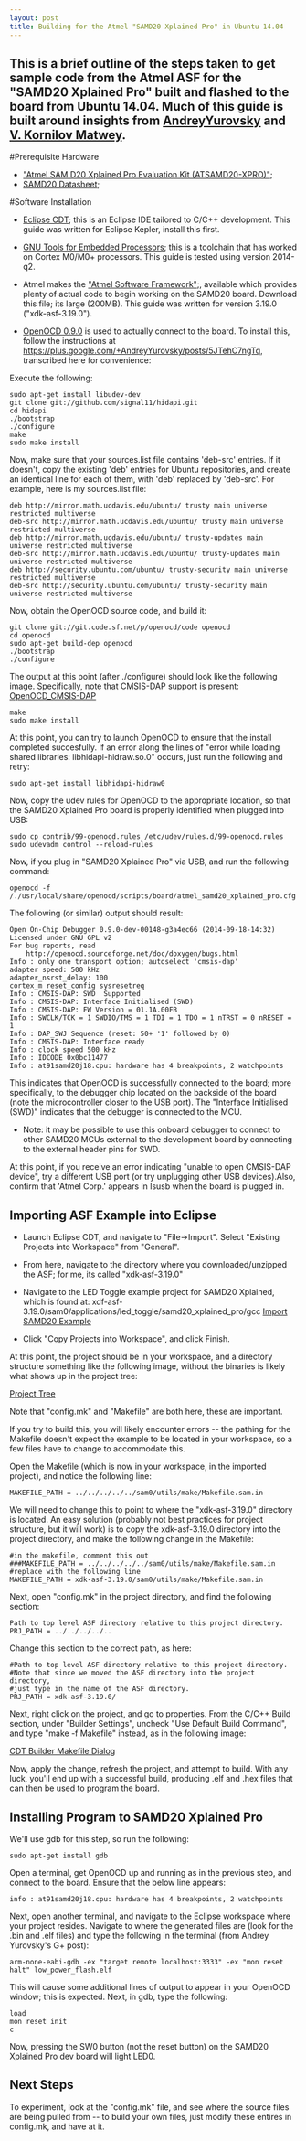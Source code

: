 ```yaml
---
layout: post
title: Building for the Atmel "SAMD20 Xplained Pro" in Ubuntu 14.04
---
```


This is a brief outline of the steps taken to get sample code from the Atmel ASF for the "SAMD20 Xplained Pro" built and flashed to the board from Ubuntu 14.04.  Much of this guide is built around insights from [AndreyYurovsky](https://plus.google.com/+AndreyYurovsky/posts/5JTehC7ngTq) and [V. Kornilov Matwey](http://blog.matwey.name/2013/12/atmel-atsamd20-xpro.html).  
-----

#Prerequisite Hardware

* ["Atmel SAM D20 Xplained Pro Evaluation Kit (ATSAMD20-XPRO)"](http://www.atmel.com/Images/Atmel-42147-SAM-D20-Getting-Started-with-SAMD20_Application-Note_AT03293.pdf);
* [SAMD20 Datasheet](http://www.atmel.com/Images/Atmel-42129-SAM-D20_Datasheet.pdf);

#Software Installation

* [Eclipse CDT](http://www.eclipse.org/cdt/); this is an Eclipse IDE tailored to C/C++ development.  This guide was written for Eclipse Kepler, install this first.

* [GNU Tools for Embedded Processors](https://launchpad.net/gcc-arm-embedded); this is a toolchain that has worked on Cortex M0/M0+ processors.  This guide is tested using version 2014-q2.

* Atmel makes the ["Atmel Software Framework"](http://www.atmel.com/tools/AVRSOFTWAREFRAMEWORK.aspx);, available which provides plenty of actual code to begin working on the SAMD20 board.  Download this file; its large (200MB).  This guide was written for version 3.19.0 ("xdk-asf-3.19.0").

* [OpenOCD 0.9.0](http://sourceforge.net/p/openocd/tickets/milestone/0.9.0/) is used to actually connect to the board.  To install this, follow the instructions at https://plus.google.com/+AndreyYurovsky/posts/5JTehC7ngTq, transcribed here for convenience:

Execute the following:

    sudo apt-get install libudev-dev
    git clone git://github.com/signal11/hidapi.git
    cd hidapi
    ./bootstrap
    ./configure
    make
    sudo make install

Now, make sure that your sources.list file contains 'deb-src' entries.  If it doesn't, copy the existing 'deb' entries for Ubuntu repositories, and create an identical line for each of them, with 'deb' replaced by 'deb-src'.  For example, here is my sources.list file:

    deb http://mirror.math.ucdavis.edu/ubuntu/ trusty main universe restricted multiverse
    deb-src http://mirror.math.ucdavis.edu/ubuntu/ trusty main universe restricted multiverse
    deb http://mirror.math.ucdavis.edu/ubuntu/ trusty-updates main universe restricted multiverse
    deb-src http://mirror.math.ucdavis.edu/ubuntu/ trusty-updates main universe restricted multiverse
    deb http://security.ubuntu.com/ubuntu/ trusty-security main universe restricted multiverse
    deb-src http://security.ubuntu.com/ubuntu/ trusty-security main universe restricted multiverse

Now, obtain the OpenOCD source code, and build it:

    git clone git://git.code.sf.net/p/openocd/code openocd
    cd openocd
    sudo apt-get build-dep openocd
    ./bootstrap
    ./configure

The output at this point (after ./configure) should look like the following image.  Specifically, note that CMSIS-DAP support is present:
[OpenOCD_CMSIS-DAP](/assets/images/OpenOCD_CMSIS-DAP.png)

    make
    sudo make install

At this point, you can try to launch OpenOCD to ensure that the install completed succesfully.  If an error along the lines of "error while loading shared libraries: libhidapi-hidraw.so.0" occurs, just run the following and retry:

    sudo apt-get install libhidapi-hidraw0

Now, copy the udev rules for OpenOCD to the appropriate location, so that the SAMD20 Xplained Pro board is properly identified when plugged into USB:

    sudo cp contrib/99-openocd.rules /etc/udev/rules.d/99-openocd.rules
    sudo udevadm control --reload-rules

Now, if you plug in "SAMD20 Xplained Pro" via USB, and run the following command:

    openocd -f /./usr/local/share/openocd/scripts/board/atmel_samd20_xplained_pro.cfg 

The following (or similar) output should result:

    Open On-Chip Debugger 0.9.0-dev-00148-g3a4ec66 (2014-09-18-14:32)
    Licensed under GNU GPL v2
    For bug reports, read
        http://openocd.sourceforge.net/doc/doxygen/bugs.html
    Info : only one transport option; autoselect 'cmsis-dap'
    adapter speed: 500 kHz
    adapter_nsrst_delay: 100
    cortex_m reset_config sysresetreq
    Info : CMSIS-DAP: SWD  Supported
    Info : CMSIS-DAP: Interface Initialised (SWD)
    Info : CMSIS-DAP: FW Version = 01.1A.00FB
    Info : SWCLK/TCK = 1 SWDIO/TMS = 1 TDI = 1 TDO = 1 nTRST = 0 nRESET = 1
    Info : DAP_SWJ Sequence (reset: 50+ '1' followed by 0)
    Info : CMSIS-DAP: Interface ready
    Info : clock speed 500 kHz
    Info : IDCODE 0x0bc11477
    Info : at91samd20j18.cpu: hardware has 4 breakpoints, 2 watchpoints    

This indicates that OpenOCD is successfully connected to the board; more specifically, to the debugger chip located on the backside of the board (note the microcontroller closer to the USB port).  The "Interface Initialised (SWD)" indicates that the debugger is connected to the MCU.

* Note: it may be possible to use this onboard debugger to connect to other SAMD20 MCUs external to the development board by connecting to the external header pins for SWD.

At this point, if you receive an error indicating "unable to open CMSIS-DAP device", try a different USB port (or try unplugging other USB devices).Also, confirm that 'Atmel Corp.' appears in lsusb when the board is plugged in.

## Importing ASF Example into Eclipse

* Launch Eclipse CDT, and navigate to "File->Import".  Select "Existing Projects into Workspace" from "General".
* From here, navigate to the directory where you downloaded/unzipped the ASF; for me, its called "xdk-asf-3.19.0"
* Navigate to the LED Toggle example project for SAMD20 Xplained, which is found at:
    xdf-asf-3.19.0/sam0/applications/led_toggle/samd20_xplained_pro/gcc
[Import SAMD20 Example](Import_SAMD20_Example.png)

* Click "Copy Projects into Workspace", and click Finish.

At this point, the project should be in your workspace, and a directory structure something like the following image, without the binaries is likely what shows up in the project tree:

[Project Tree](SAMD20_Project_Tree.png)

Note that "config.mk" and "Makefile" are both here, these are important.

If you try to build this, you will likely encounter errors -- the pathing for the Makefile doesn't expect the example to be located in your workspace, so a few files have to change to accommodate this.

Open the Makefile (which is now in your workspace, in the imported project), and notice the following line:

    MAKEFILE_PATH = ../../../../../sam0/utils/make/Makefile.sam.in

We will need to change this to point to where the "xdk-asf-3.19.0" directory is located.  An easy solution (probably not best practices for project structure, but it will work) is to copy the xdk-asf-3.19.0 directory into the project directory, and make the following change in the Makefile:

    #in the makefile, comment this out
    ###MAKEFILE_PATH = ../../../../../sam0/utils/make/Makefile.sam.in
    #replace with the following line
    MAKEFILE_PATH = xdk-asf-3.19.0/sam0/utils/make/Makefile.sam.in

Next, open "config.mk" in the project directory, and find the following section:

    Path to top level ASF directory relative to this project directory.
    PRJ_PATH = ../../../../..

Change this section to the correct path, as here:

    #Path to top level ASF directory relative to this project directory.
    #Note that since we moved the ASF directory into the project directory, 
    #just type in the name of the ASF directory.
    PRJ_PATH = xdk-asf-3.19.0/

Next, right click on the project, and go to properties.  From the C/C++ Build section, under "Builder Settings",
uncheck "Use Default Build Command", and type "make -f Makefile" instead, as in the following image:

[CDT Builder Makefile Dialog](CDT_Builder_Makefile.png)

Now, apply the change, refresh the project, and attempt to build.  With any luck, you'll end up with a successful build, producing .elf and .hex files that can then be used to program the board.

## Installing Program to SAMD20 Xplained Pro

We'll use gdb for this step, so run the following:

    sudo apt-get install gdb

Open a terminal, get OpenOCD up and running as in the previous step, and connect to the board.  Ensure that the below line appears:

    info : at91samd20j18.cpu: hardware has 4 breakpoints, 2 watchpoints 

Next, open another terminal, and navigate to the Eclipse workspace where your project resides.  Navigate to where the generated files are (look for the .bin and .elf files) and type the following in the terminal (from Andrey Yurovsky's G+ post):

    arm-none-eabi-gdb -ex "target remote localhost:3333" -ex "mon reset halt" low_power_flash.elf

This will cause some additional lines of output to appear in your OpenOCD window; this is expected.  Next, in gdb, type the following:

    load
    mon reset init
    c

Now, pressing the SW0 button (not the reset button) on the SAMD20 Xplained Pro dev board will light LED0.  

## Next Steps

To experiment, look at the "config.mk" file, and see where the source files are being pulled from -- to build your own files, just modify these entires in config.mk, and have at it.
